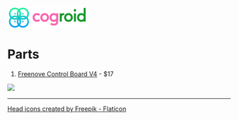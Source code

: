 [![cogroid.com](https://github.com/cogroid/resources/raw/main/images/banner/cogroid-48.png)](https://cogroid.com)

# Parts

1. [Freenove Control Board V4](https://www.amazon.com/Freenove-Compatible-Connector-Detailed-Tutorial/dp/B0BM5VC75L)  -  $17

![](https://m.media-amazon.com/images/I/71vj+-1xXPL._AC_SX569_.jpg)

---
[Head icons created by Freepik - Flaticon](https://www.flaticon.com/free-icons/head)
